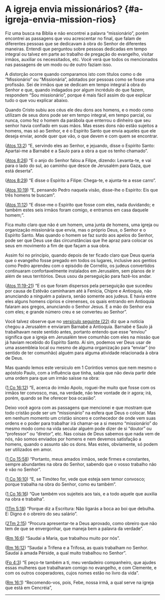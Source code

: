 # A igreja envia missionários? {#a-igreja-envia-mission-rios}

Fiz uma busca na Bíblia e não encontrei a palavra “missionário”, porém encontrei as passagens que vou acrescentar no final, que falam de diferentes pessoas que se dedicavam à obra do Senhor de diferentes maneiras. Entendi que perguntou sobre pessoas dedicadas em tempo integral ou talvez em parte ao trabalho de pregação do evangelho, visitar irmãos, auxiliar os necessitados, etc. Você verá que todos os mencionados nas passagens de um modo ou de outro faziam isso.

A distorção ocorre quando comparamos isto com títulos como o de “Missionário” ou “Missionária”, adotados por pessoas como se fosse uma profissão. Sei de irmãos que se dedicam em tempo integral à obra do Senhor e que, quando indagados por algum incrédulo do que fazem, respondem “Sou missionário”, porque é mais fácil assim do que explicar tudo o que vou explicar abaixo.

Quando Cristo subiu aos céus ele deu dons aos homens, e o modo como utilizam de seus dons pode ser em tempo integral, em tempo parcial, ou nunca, como fez o homem da parábola que enterrou o dinheiro que seu senhor havia confiado em suas mãos. Mas esses dons não estão sujeitos a homens, mas só ao Senhor, e é o Espírito Santo que envia aqueles que ele deseja enviar, aonde quer que vão, o que devem e com quem se encontrar.

([Atos 13:2](http://bibliaonline.com.br/acf/atos/13/2)) “E, servindo eles ao Senhor, e jejuando, disse o Espírito Santo: Apartai-me a Barnabé e a Saulo para a obra a que os tenho chamado”.

([Atos 8:26](http://bibliaonline.com.br/acf/atos/8/26)) “E o anjo do Senhor falou a Filipe, dizendo: Levanta-te, e vai para o lado do sul, ao caminho que desce de Jerusalém para Gaza, que está deserta”.

([Atos 8:29](http://bibliaonline.com.br/acf/atos/8/29)) “E disse o Espírito a Filipe: Chega-te, e ajunta-te a esse carro”.

([Atos 10:19](http://bibliaonline.com.br/acf/atos/10/19)) “E, pensando Pedro naquela visão, disse-lhe o Espírito: Eis que três homens te buscam”.

([Atos 11:12](http://bibliaonline.com.br/acf/atos/11/12)) “E disse-me o Espírito que fosse com eles, nada duvidando; e também estes seis irmãos foram comigo, e entramos em casa daquele homem;”.

Fica muito claro que não é um homem, uma junta de homens, uma igreja ou organização missionária que envia, mas o próprio Deus, o Senhor e o Espírito Santo. Mas quando o homem se faz surdo aos apelos do Senhor, pode ser que Deus use das circunstâncias que lhe apraz para colocar os seus em movimento a fim de que façam a sua obra.

Assim foi no princípio, quando depois de ter ficado claro que Deus queria que o evangelho fosse pregado em todos os lugares, inclusive aos gentios como Pedro aprendeu com o episódio de Cornélio, os judeus convertidos continuaram confortavelmente instalados em Jerusalém, sem planos de ir além de seus territórios. Deus usou da perseguição para fazê-los andar.

([Atos 11:19-21](http://bibliaonline.com.br/acf/atos/11/19-21)) “E os que foram dispersos pela perseguição que sucedeu por causa de Estêvão caminharam até à Fenícia, Chipre e Antioquia, não anunciando a ninguém a palavra, senão somente aos judeus. E havia entre eles alguns homens cíprios e cirenenses, os quais entrando em Antioquia falaram aos gregos, anunciando o Senhor Jesus. E a mão do Senhor era com eles; e grande número creu e se converteu ao Senhor”.

Você talvez observe que no [versículo seguinte (22)](http://bibliaonline.com.br/acf/atos/11/22) diz que a notícia chegou a Jerusalém e enviaram Barnabé a Antioquia. Barnabé e Saulo já trabalhavam neste sentido antes, portanto entendo que esse “enviou” significa que a igreja em Jerusalém teve comunhão com eles na missão que já haviam recebido do Espírito Santo. Aí sim, podemos ver Deus usar de uma assembleia local ou mesmo de alguma organização para “enviar” (no sentido de ter comunhão) alguém para alguma atividade relacionada à obra de Deus.

Mas quando lemos este versículo em 1 Coríntios vemos que nem mesmo o apóstolo Paulo, com a influência que tinha, sabia que não devia partir dele uma ordem para que um irmão saísse na obra:

([1 Co 16:12](http://bibliaonline.com.br/acf/1co/16/12)) “E, acerca do irmão Apolo, roguei-lhe muito que fosse com os irmãos ter convosco, mas, na verdade, não teve vontade de ir agora; irá, porém, quando se lhe oferecer boa ocasião”.

Deixo você agora com as passagens que mencionei e que mostram que todo cristão pode ser um “missionário” na esfera que Deus o colocar. Mas em nenhum momento um cristão sincero e conhecedor de onde vem suas ordens e o poder para trabalhar irá chamar-se a si mesmo “missionário” do mesmo modo como na vida secular alguém pode dizer de si “doutor” ou “professor” ou “diretor”, etc. Nas coisas de Deus sabemos que nada vem de nós, não somos enviados por homens e nem devemos satisfação a homens, quando o assunto são os dons. Mas estes, obviamente, só podem ser utilizados em amor.

([1 Co 15:58](http://bibliaonline.com.br/acf/1co/15/58)) “Portanto, meus amados irmãos, sede firmes e constantes, sempre abundantes na obra do Senhor, sabendo que o vosso trabalho não é vão no Senhor”.

([1 Co 16:10](http://bibliaonline.com.br/acf/1co/16/10)) “E, se Timóteo for, vede que esteja sem temor convosco; porque trabalha na obra do Senhor, como eu também”.

([1 Co 16:16](http://bibliaonline.com.br/acf/1co/16/16)) “Que também vos sujeiteis aos tais, e a todo aquele que auxilia na obra e trabalha”.

([1Tm 5:18](http://bibliaonline.com.br/acf/1tm/5/18)) “Porque diz a Escritura: Não ligarás a boca ao boi que debulha. E: Digno é o obreiro do seu salário”.

([2Tm 2:15](http://bibliaonline.com.br/acf/2tm/2/15)) “Procura apresentar-te a Deus aprovado, como obreiro que não tem de que se envergonhar, que maneja bem a palavra da verdade”.

([Rm 16:6](http://bibliaonline.com.br/acf/rm/16/6)) “Saudai a Maria, que trabalhou muito por nós”.

([Rm 16:12](http://bibliaonline.com.br/acf/rm/16/12)) “Saudai a Trifena e a Trifosa, as quais trabalham no Senhor. Saudai à amada Pérside, a qual muito trabalhou no Senhor”.

([Fp 4:3](http://bibliaonline.com.br/acf/fp/4/3)) “E peço-te também a ti, meu verdadeiro companheiro, que ajudes essas mulheres que trabalharam comigo no evangelho, e com Clemente, e com os outros cooperadores, cujos nomes estão no livro da vida”.

([Rm 16:1](http://bibliaonline.com.br/acf/rm/16/1)) “Recomendo-vos, pois, Febe, nossa irmã, a qual serve na igreja que está em Cencréia”,

*****
